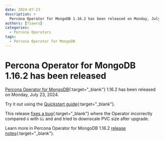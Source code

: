 ```yaml
---
date: 2024-07-23
description: >
  Percona Operator for MongoDB 1.16.2 has been released on Monday, July 23, 2024.
authors: [fiowro]
categories:
  - Percona Operators
tags:
  - Percona Operator for MongoDB
---
```


# Percona Operator for MongoDB 1.16.2 has been released

<!-- more -->

[Percona Operator for MongoDB](https://docs.percona.com/percona-operator-for-mongodb/){:target="_blank"} 1.16.2 has been released on Monday, July 23, 2024.

Try it out using the [Quickstart guide](https://docs.percona.com/percona-operator-for-mongodb/quickstart.html){:target="_blank"}.

This release [fixes a bug](https://docs.percona.com/percona-operator-for-mongodb/RN/Kubernetes-Operator-for-PSMONGODB-RN1.16.2.html#bugs-fixed){:target=”_blank”} where the Operator incorrectly compared `G` with `Gi` and and tried to downscale PVC size after upgrade.

Learn more in Percona Operator for MongoDB 1.16.2 [release notes](https://docs.percona.com/percona-operator-for-mongodb/RN/Kubernetes-Operator-for-PSMONGODB-RN1.16.2.html){:target="_blank"}.
